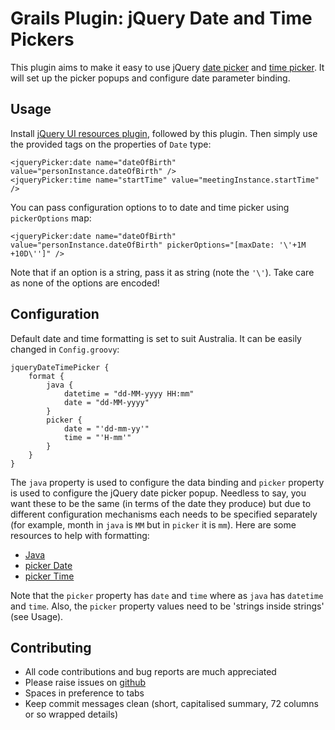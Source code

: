 Grails Plugin: jQuery Date and Time Pickers
===========================================

This plugin aims to make it easy to use jQuery [date picker](http://jqueryui.com/datepicker/) and [time
picker](https://github.com/trentrichardson/jQuery-Timepicker-Addon). It will set up the picker popups and configure date
parameter binding.

Usage
-----

Install [jQuery UI resources plugin](http://grails.org/plugin/jquery-ui), followed by this plugin. Then simply use the
provided tags on the properties of `Date` type:

    <jqueryPicker:date name="dateOfBirth" value="personInstance.dateOfBirth" />
    <jqueryPicker:time name="startTime" value="meetingInstance.startTime" />

You can pass configuration options to to date and time picker using `pickerOptions` map:

    <jqueryPicker:date name="dateOfBirth" value="personInstance.dateOfBirth" pickerOptions="[maxDate: '\'+1M +10D\'']" />

Note that if an option is a string, pass it as string (note the `'\'`). Take care as none of the options are encoded!


Configuration
-------------

Default date and time formatting is set to suit Australia. It can be easily changed in `Config.groovy`:

    jqueryDateTimePicker {
        format {
            java {
                datetime = "dd-MM-yyyy HH:mm"
                date = "dd-MM-yyyy"
            }
            picker {
                date = "'dd-mm-yy'"
                time = "'H-mm'"
            }
        }
    }

The `java` property is used to configure the data binding and `picker` property is used to configure the jQuery date
picker popup. Needless to say, you want these to be the same (in terms of the date they produce) but due to different
configuration mechanisms each needs to be specified separately (for example, month in `java` is `MM` but in `picker` it
is `mm`). Here are some resources to help with formatting:

* [Java](http://docs.oracle.com/javase/6/docs/api/java/text/SimpleDateFormat.html)
* [picker Date](http://api.jqueryui.com/datepicker/#utility-formatDate)
* [picker Time](http://trentrichardson.com/examples/timepicker/)

Note that the `picker` property has `date` and `time` where as `java` has `datetime` and `time`. Also, the `picker`
property values need to be 'strings inside strings' (see Usage). 


Contributing
------------

* All code contributions and bug reports are much appreciated
* Please raise issues on [github](https://github.com/zoran119/grails-jquery-date-time-picker)
* Spaces in preference to tabs
* Keep commit messages clean (short, capitalised summary, 72 columns or so wrapped details)
